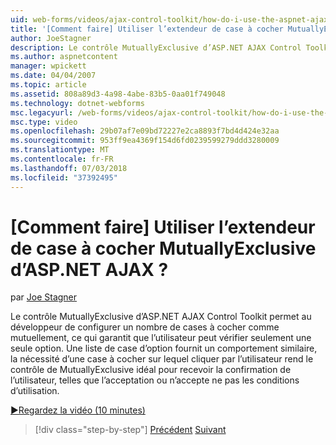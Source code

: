 ```yaml
---
uid: web-forms/videos/ajax-control-toolkit/how-do-i-use-the-aspnet-ajax-mutuallyexclusive-checkbox-extender
title: '[Comment faire] Utiliser l’extendeur de case à cocher MutuallyExclusive d’ASP.NET AJAX ? | Microsoft Docs'
author: JoeStagner
description: Le contrôle MutuallyExclusive d’ASP.NET AJAX Control Toolkit permet au développeur de configurer un certain nombre de cases à cocher comme mutuellement exclusives, le e...
ms.author: aspnetcontent
manager: wpickett
ms.date: 04/04/2007
ms.topic: article
ms.assetid: 808a89d3-4a98-4abe-83b5-0aa01f749048
ms.technology: dotnet-webforms
msc.legacyurl: /web-forms/videos/ajax-control-toolkit/how-do-i-use-the-aspnet-ajax-mutuallyexclusive-checkbox-extender
msc.type: video
ms.openlocfilehash: 29b07af7e09bd72227e2ca8893f7bd4d424e32aa
ms.sourcegitcommit: 953ff9ea4369f154d6fd0239599279ddd3280009
ms.translationtype: MT
ms.contentlocale: fr-FR
ms.lasthandoff: 07/03/2018
ms.locfileid: "37392495"
---
```

<a name="how-do-i-use-the-aspnet-ajax-mutuallyexclusive-checkbox-extender"></a>[Comment faire] Utiliser l’extendeur de case à cocher MutuallyExclusive d’ASP.NET AJAX ?
====================
par [Joe Stagner](https://github.com/JoeStagner)

Le contrôle MutuallyExclusive d’ASP.NET AJAX Control Toolkit permet au développeur de configurer un nombre de cases à cocher comme mutuellement, ce qui garantit que l’utilisateur peut vérifier seulement une seule option. Une liste de case d’option fournit un comportement similaire, la nécessité d’une case à cocher sur lequel cliquer par l’utilisateur rend le contrôle de MutuallyExclusive idéal pour recevoir la confirmation de l’utilisateur, telles que l’acceptation ou n’accepte ne pas les conditions d’utilisation.

[&#9654;Regardez la vidéo (10 minutes)](https://channel9.msdn.com/Blogs/ASP-NET-Site-Videos/how-do-i-use-the-aspnet-ajax-mutuallyexclusive-checkbox-extender)

> [!div class="step-by-step"]
> [Précédent](how-do-i-use-the-aspnet-ajax-maskededit-controls.md)
> [Suivant](how-do-i-use-the-aspnet-ajax-nobot-control.md)
